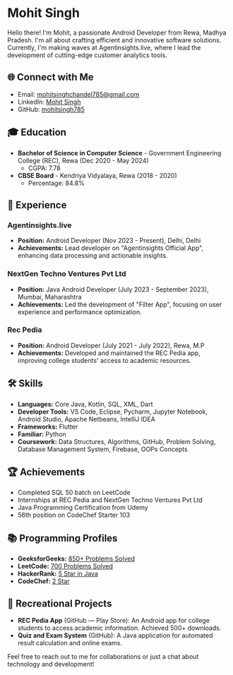# Mohit Singh

Hello there! I'm Mohit, a passionate Android Developer from Rewa, Madhya Pradesh. I'm all about crafting efficient and innovative software solutions. Currently, I'm making waves at Agentinsights.live, where I lead the development of cutting-edge customer analytics tools.

## 🌐 Connect with Me

- Email: [mohitsinghchandel785@gmail.com](mailto:mohitsinghchandel785@gmail.com)
- LinkedIn: [Mohit Singh](https://www.linkedin.com/in/mohit-singh-37966720b/)
- GitHub: [mohitsingh785](https://github.com/mohitsingh785)

## 🎓 Education

- **Bachelor of Science in Computer Science** - Government Engineering College (REC), Rewa (Dec 2020 - May 2024)
  - CGPA: 7.78
- **CBSE Board** - Kendriya Vidyalaya, Rewa (2018 - 2020)
  - Percentage: 84.8%

## 💼 Experience

### Agentinsights.live
- **Position:** Android Developer (Nov 2023 - Present), Delhi, Delhi
- **Achievements:** Lead developer on "Agentinsights Official App", enhancing data processing and actionable insights.

### NextGen Techno Ventures Pvt Ltd
- **Position:** Java Android Developer (July 2023 - September 2023), Mumbai, Maharashtra
- **Achievements:** Led the development of "Filter App", focusing on user experience and performance optimization.

### Rec Pedia
- **Position:** Android Developer (July 2021 - July 2022), Rewa, M.P
- **Achievements:** Developed and maintained the REC Pedia app, improving college students' access to academic resources.

## 🛠 Skills

- **Languages:** Core Java, Kotlin, SQL, XML, Dart
- **Developer Tools:** VS Code, Eclipse, Pycharm, Jupyter Notebook, Android Studio, Apache Netbeans, IntelliJ IDEA
- **Frameworks:** Flutter
- **Familiar:** Python
- **Coursework:** Data Structures, Algorithms, GitHub, Problem Solving, Database Management System, Firebase, OOPs Concepts

## 🏆 Achievements

- Completed SQL 50 batch on LeetCode
- Internships at REC Pedia and NextGen Techno Ventures Pvt Ltd
- Java Programming Certification from Udemy
- 56th position on CodeChef Starter 103

## 📚 Programming Profiles

- **GeeksforGeeks:** [850+ Problems Solved](https://www.geeksforgeeks.org/user/mohitsinghchandel785)
- **LeetCode:** [700 Problems Solved](https://leetcode.com/mohitsinghchandel785)
- **HackerRank:** [5 Star in Java](https://www.hackerrank.com/mohitsinghchand1)
- **CodeChef:** [2 Star](https://www.codechef.com/users/mohit04022002)

## 📱 Recreational Projects

- **REC Pedia App** (GitHub — Play Store): An Android app for college students to access academic information. Achieved 500+ downloads.
- **Quiz and Exam System** (GitHub): A Java application for automated result calculation and online exams.

Feel free to reach out to me for collaborations or just a chat about technology and development!
